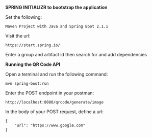 **SPRING INITIALIZR to bootstrap the application**

Set the following:
```
Maven Project with Java and Spring Boot 2.1.1
```
Visit the url:
```
https://start.spring.io/
```
Enter a group and artifact id then search for and add dependencies


**Running the QR Code API**

Open a terminal and run the following command: 
```
mvn spring-boot:run
```

Enter the POST endpoint in your postman:
```
http://localhost:8080/qrcode/generate/image
```
In the body of your POST request, define a url:
```
{
	"url": "https://www.google.com"
}
```

